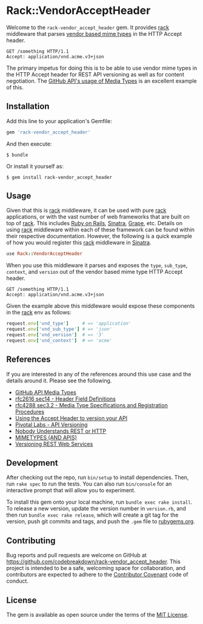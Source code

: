 # Rack::VendorAcceptHeader

Welcome to the `rack-vendor_accept_header` gem. It provides
[rack](http://rack.github.io) middleware that parses [vendor based mime
types](https://tools.ietf.org/html/rfc4288#section-3.2) in the HTTP
Accept header.

```http
GET /something HTTP/1.1
Accept: application/vnd.acme.v3+json
```

The primary impetus for doing this is to be able to use vendor mime
types in the HTTP Accept header for REST API versioning as well as for
content negotiation. The [GitHub API's usage of Media
Types](https://developer.github.com/v3/media/) is an excellent example
of this.

## Installation

Add this line to your application's Gemfile:

```ruby
gem 'rack-vendor_accept_header'
```

And then execute:

    $ bundle

Or install it yourself as:

    $ gem install rack-vendor_accept_header

## Usage

Given that this is [rack](http://rack.github.io) middleware, it can be
used with pure [rack](http://rack.github.io) applications, or with the
vast number of web frameworks that are built on top of
[rack](http://rack.github.io). This includes [Ruby on
Rails](http://rubyonrails.org), [Sinatra](http://www.sinatrarb.com),
[Grape](http://intridea.github.io/grape/), etc. Details on using
[rack](http://rack.github.io) middleware within each of these framework
can be found within their respective documentation. However, the
following is a quick example of how you would register this
[rack](http://rack.github.io) middleware in
[Sinatra](http://www.sinatrarb.com).

```ruby
use Rack::VendorAcceptHeader
```

When you use this middleware it parses and exposes the `type`, `sub_type`,
`context`, and `version` out of the vendor based mime type HTTP Accept
header.

```http
GET /something HTTP/1.1
Accept: application/vnd.acme.v3+json
```

Given the example above this middleware would expose these components in
the [rack](http://rack.github.io) env as follows:

```ruby
request.env['vnd_type']     # => 'application'
request.env['vnd_sub_type'] # => 'json'
request.env['vnd_version']  # => '3'
request.env['vnd_context']  # => 'acme'
```

## References

If you are interested in any of the references around this use case and
the details around it. Please see the following.

- [GitHub API Media Types](https://developer.github.com/v3/media/)
- [rfc2616 sec14 - Header Field Definitions](http://www.w3.org/Protocols/rfc2616/rfc2616-sec14.html)
- [rfc4288 sec3.2 - Media Type Specifications and Registration Procedures](https://tools.ietf.org/html/rfc4288#section-3.2)
- [Using the Accept Header to version your API](http://labs.qandidate.com/blog/2014/10/16/using-the-accept-header-to-version-your-api/)
- [Pivotal Labs - API Versioning](https://blog.pivotal.io/labs/labs/api-versioning)
- [Nobody Understands REST or HTTP](http://blog.steveklabnik.com/posts/2011-07-03-nobody-understands-rest-or-http)
- [MIMETYPES (AND APIS)](https://daveyshafik.com/archives/35507-mimetypes-and-apis.html)
- [Versioning REST Web Services](http://barelyenough.org/blog/2008/05/versioning-rest-web-services/)

## Development

After checking out the repo, run `bin/setup` to install dependencies.
Then, run `rake spec` to run the tests. You can also run `bin/console`
for an interactive prompt that will allow you to experiment.

To install this gem onto your local machine, run `bundle exec rake
install`. To release a new version, update the version number in
`version.rb`, and then run `bundle exec rake release`, which will create
a git tag for the version, push git commits and tags, and push the
`.gem` file to [rubygems.org](https://rubygems.org).

## Contributing

Bug reports and pull requests are welcome on GitHub at
https://github.com/codebreakdown/rack-vendor_accept_header. This project
is intended to be a safe, welcoming space for collaboration, and
contributors are expected to adhere to the [Contributor
Covenant](contributor-covenant.org) code of conduct.


## License

The gem is available as open source under the terms of the [MIT
License](http://opensource.org/licenses/MIT).

